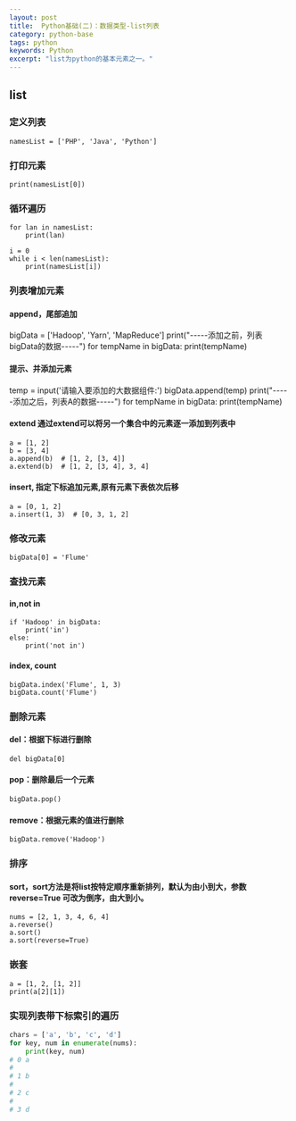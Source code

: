 ```yaml
---
layout: post
title:  Python基础(二)：数据类型-list列表
category: python-base
tags: python 
keywords: Python 
excerpt: "list为python的基本元素之一。"
---
```


## list

### 定义列表
`namesList = ['PHP', 'Java', 'Python']`

### 打印元素
`print(namesList[0])`

### 循环遍历
```
for lan in namesList:
    print(lan)

i = 0
while i < len(namesList):
    print(namesList[i])

```

### 列表增加元素
#### append，尾部追加
bigData = ['Hadoop', 'Yarn', 'MapReduce']
print("-----添加之前，列表bigData的数据-----")
for tempName in bigData:
    print(tempName)

#### 提示、并添加元素
temp = input('请输⼊要添加的大数据组件:')
bigData.append(temp)
print("-----添加之后，列表A的数据-----")
for tempName in bigData:
    print(tempName)

#### extend 通过extend可以将另⼀个集合中的元素逐⼀添加到列表中
```
a = [1, 2]
b = [3, 4]
a.append(b)  # [1, 2, [3, 4]]
a.extend(b)  # [1, 2, [3, 4], 3, 4]
```

#### insert, 指定下标追加元素,原有元素下表依次后移
```
a = [0, 1, 2]
a.insert(1, 3)  # [0, 3, 1, 2]
```

### 修改元素
`bigData[0] = 'Flume'`

### 查找元素
#### in,not in
```
if 'Hadoop' in bigData:
    print('in')
else:
    print('not in')
```

#### index, count
```
bigData.index('Flume', 1, 3)
bigData.count('Flume')
```
### 删除元素
#### del：根据下标进⾏删除
`del bigData[0]`

#### pop：删除最后⼀个元素
`bigData.pop()`

#### remove：根据元素的值进⾏删除
`bigData.remove('Hadoop')`

### 排序
#### sort，sort⽅法是将list按特定顺序重新排列，默认为由⼩到⼤，参数reverse=True 可改为倒序，由⼤到⼩。
```
nums = [2, 1, 3, 4, 6, 4]
a.reverse()
a.sort()
a.sort(reverse=True)
```

### 嵌套
```
a = [1, 2, [1, 2]]
print(a[2][1])
```

### 实现列表带下标索引的遍历
```python
chars = ['a', 'b', 'c', 'd']
for key, num in enumerate(nums):
    print(key, num)
# 0 a
#
# 1 b
#
# 2 c
#
# 3 d
```